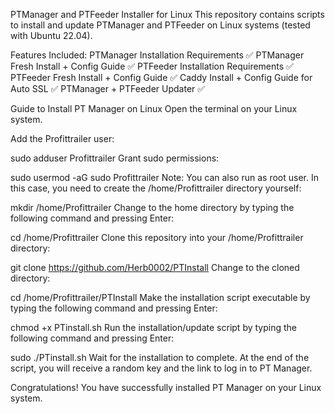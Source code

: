 PTManager and PTFeeder Installer for Linux
This repository contains scripts to install and update PTManager and PTFeeder on Linux systems (tested with Ubuntu 22.04).

Features Included:
PTManager Installation Requirements ✅
PTManager Fresh Install + Config Guide ✅
PTFeeder Installation Requirements ✅
PTFeeder Fresh Install + Config Guide ✅
Caddy Install + Config Guide for Auto SSL ✅
PTManager + PTFeeder Updater ✅


Guide to Install PT Manager on Linux
Open the terminal on your Linux system.


Add the Profittrailer user:

sudo adduser Profittrailer
Grant sudo permissions:

sudo usermod -aG sudo Profittrailer
Note: You can also run as root user. In this case, you need to create the /home/Profittrailer directory yourself:


mkdir /home/Profittrailer
Change to the home directory by typing the following command and pressing Enter:


cd /home/Profittrailer
Clone this repository into your /home/Profittrailer directory:


git clone https://github.com/Herb0002/PTInstall
Change to the cloned directory:


cd /home/Profittrailer/PTInstall
Make the installation script executable by typing the following command and pressing Enter:


chmod +x PTinstall.sh
Run the installation/update script by typing the following command and pressing Enter:


sudo ./PTinstall.sh
Wait for the installation to complete. At the end of the script, you will receive a random key and the link to log in to PT Manager.

Congratulations! You have successfully installed PT Manager on your Linux system.

